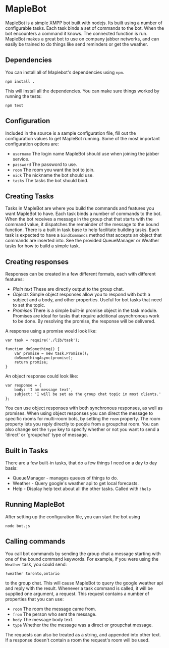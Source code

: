 MapleBot
==========

MapleBot is a simple XMPP bot built with nodejs.  Its built using a
number of configurable tasks.  Each task binds a set of commands to the
bot.  When the bot encounters a command it knows.  The connected
function is run.  MapleBot makes a great bot to use on company jabber
networks, and can easily be trained to do things like send reminders or
get the weather.

Dependencies
------------

You can install all of Maplebot's dependencies using `npm`.

	npm install .

This will install all the dependencies.  You can make sure things worked
by running the tests:

	npm test

Configuration
-------------

Included in the source is a sample configuration file,  fill out the
configuration values to get MapleBot running. Some of the most important
configuration options are:

- `username` The login name MapleBot should use when joining the jabber
  service.
- `password` The password to use.
- `room` The room you want the bot to join.
- `nick` The nickname the bot should use.
- `tasks` The tasks the bot should bind.

Creating Tasks
--------------

Tasks in MapleBot are where you build the commands and features you want
MapleBot to have.  Each task binds a number of commands to the bot.
When the bot receives a message in the group chat that starts with the
command value, it dispatches the remainder of the message to the bound
function.  There is a built in task base to help facilitate building
tasks.  Each task is expected to have a `bindCommands` method that
accepts an object that commands are inserted into.  See the provided
QueueManager or Weather tasks for how to build a simple task.


Creating responses
------------------

Responses can be created in a few different formats, each with different
features:

- *Plain text* These are directly output to the group chat.  
- *Objects* Simple object responses allow you to respond with both a
  subject and a body, and other properties.  Useful for bot tasks that need to set the topic.
- *Promises* There is a simple built-in promise object in the task module.  Promises are ideal
  for tasks that require additional asynchronous work to be done.  By resolving the promise, 
  the response will be delivered.

A response using a promise would look like:

	var task = require('./lib/task');

	function doSomething() {
		var promise = new task.Promise();
		doSomethingAsync(promise);
		return promise;
	}

An object response could look like:

	var response = {
		body: 'I am message text',
		subject: 'I will be set as the group chat topic in most clients.'
	};

You can use object responses with both synchronous responses, as well as
promises.  When using object responses you can direct the message to
specific rooms for multi-room bots, by setting the `room` property.  The
room property lets you reply directly to people from a groupchat room.  You
can also change set the `type` key to specify whether or not you want to
send a 'direct' or 'groupchat' type of message.

Built in Tasks
--------------

There are a few built-in tasks, that do a few things I need on a day to
day basis:

- QueueManager - manages queues of things to do.
- Weather - Query google's weather api to get local forecasts.
- Help - Display help text about all the other tasks.  Called with
  `!help`

Running MapleBot
----------------

After setting up the configuration file, you can start the bot using

	node bot.js

Calling commands
----------------

You call bot commands by sending the group chat a message starting with
one of the bound command keywords.  For example, if you were using the
`Weather` task, you could send:

	!weather toronto,ontario

to the group chat.  This will cause MapleBot to query the google weather
api and reply with the result.  Whenever a task command is called, it
will be supplied one argument, a request.  This request contains a
number of properties that you can use:

- `room` The room the message came from.
- `from` The person who sent the message.
- `body` The message body text.
- `type` Whether the the message was a direct or groupchat message.

The requests can also be treated as a string, and appended into other
text.  If a response doesn't contain a room the request's room will be
used.



